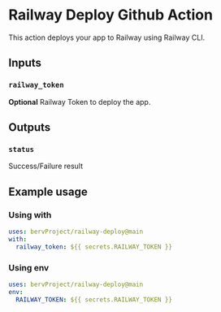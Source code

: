 # Railway Deploy Github Action

This action deploys your app to Railway using Railway CLI.

## Inputs

### `railway_token`

**Optional** Railway Token to deploy the app.

## Outputs

### `status`

Success/Failure result

## Example usage

### Using with

```yaml
uses: bervProject/railway-deploy@main
with:
  railway_token: ${{ secrets.RAILWAY_TOKEN }}
```

### Using env

```yaml
uses: bervProject/railway-deploy@main
env:
  RAILWAY_TOKEN: ${{ secrets.RAILWAY_TOKEN }}
```
